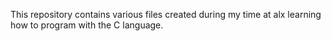 This repository contains various files created during my time at alx learning how to program with
the C language.
